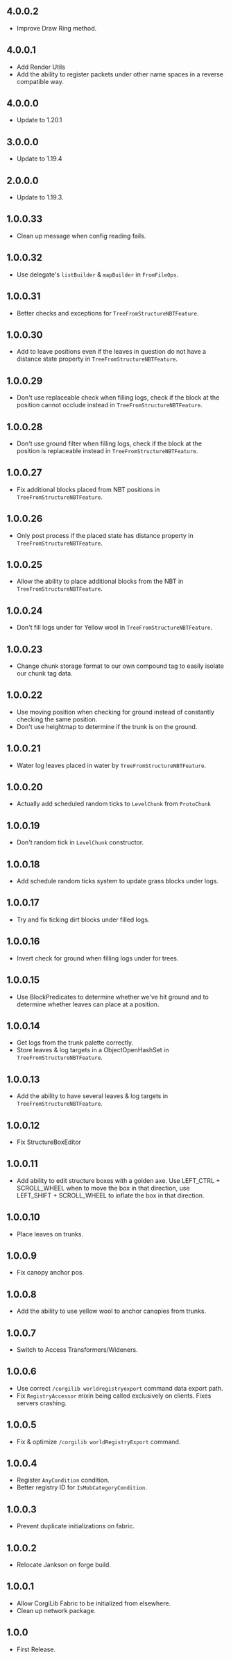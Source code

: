 ## 4.0.0.2
* Improve Draw Ring method.

## 4.0.0.1
* Add Render Utils
* Add the ability to register packets under other name spaces in a reverse compatible way.

## 4.0.0.0
* Update to 1.20.1

## 3.0.0.0
* Update to 1.19.4

## 2.0.0.0
* Update to 1.19.3.

## 1.0.0.33
* Clean up message when config reading fails.

## 1.0.0.32
* Use delegate's `listBuilder` & `mapBuilder` in `FromFileOps`.

## 1.0.0.31
* Better checks and exceptions for `TreeFromStructureNBTFeature`.

## 1.0.0.30
* Add to leave positions even if the leaves in question do not have a distance state property in `TreeFromStructureNBTFeature`.

## 1.0.0.29
* Don't use replaceable check when filling logs, check if the block at the position cannot occlude instead in `TreeFromStructureNBTFeature`.

## 1.0.0.28
* Don't use ground filter when filling logs, check if the block at the position is replaceable instead in `TreeFromStructureNBTFeature`.

## 1.0.0.27
* Fix additional blocks placed from NBT positions in `TreeFromStructureNBTFeature`. 

## 1.0.0.26
* Only post process if the placed state has distance property in `TreeFromStructureNBTFeature`.

## 1.0.0.25
* Allow the ability to place additional blocks from the NBT in `TreeFromStructureNBTFeature`.

## 1.0.0.24
* Don't fill logs under for Yellow wool in `TreeFromStructureNBTFeature`.

## 1.0.0.23
* Change chunk storage format to our own compound tag to easily isolate our chunk tag data.

## 1.0.0.22
* Use moving position when checking for ground instead of constantly checking the same position.
* Don't use heightmap to determine if the trunk is on the ground.

## 1.0.0.21
* Water log leaves placed in water by `TreeFromStructureNBTFeature`.

## 1.0.0.20
* Actually add scheduled random ticks to `LevelChunk` from `ProtoChunk`

## 1.0.0.19
* Don't random tick in `LevelChunk` constructor.

## 1.0.0.18
* Add schedule random ticks system to update grass blocks under logs.

## 1.0.0.17
* Try and fix ticking dirt blocks under filled logs.

## 1.0.0.16
* Invert check for ground when filling logs under for trees.

## 1.0.0.15
* Use BlockPredicates to determine whether we've hit ground and to determine whether leaves can place at a position.

## 1.0.0.14
* Get logs from the trunk palette correctly.
* Store leaves & log targets in a ObjectOpenHashSet in `TreeFromStructureNBTFeature`.

## 1.0.0.13
* Add the ability to have several leaves & log targets in `TreeFromStructureNBTFeature`.

## 1.0.0.12
* Fix StructureBoxEditor

## 1.0.0.11
* Add ability to edit structure boxes with a golden axe. Use LEFT_CTRL + SCROLL_WHEEL when to move the box in that direction, use LEFT_SHIFT + SCROLL_WHEEL to inflate the box in that direction.

## 1.0.0.10
* Place leaves on trunks.

## 1.0.0.9
* Fix canopy anchor pos.

## 1.0.0.8
* Add the ability to use yellow wool to anchor canopies from trunks.

## 1.0.0.7
* Switch to Access Transformers/Wideners.

## 1.0.0.6
* Use correct `/corgilib worldregistryexport` command data export path.
* Fix `RegistryAccessor` mixin being called exclusively on clients. Fixes servers crashing.

## 1.0.0.5
* Fix & optimize `/corgilib worldRegistryExport` command.

## 1.0.0.4
* Register `AnyCondition` condition.
* Better registry ID for `IsMobCategoryCondition`.

## 1.0.0.3
* Prevent duplicate initializations on fabric.

## 1.0.0.2
* Relocate Jankson on forge build.

## 1.0.0.1
* Allow CorgiLib Fabric to be initialized from elsewhere.
* Clean up network package.

## 1.0.0
* First Release.